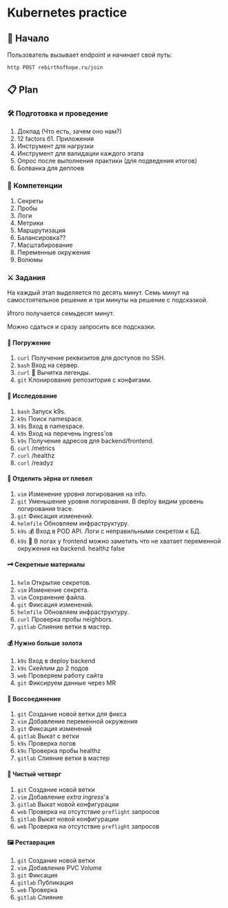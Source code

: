 # Kubernetes practice

## 🚀 Начало

Пользователь вызывает endpoint и начинает свой путь:

```bash
http POST rebirthofhope.ru/join
```

## 📋 Plan

### 🛠️ Подготовка и проведение

1. Доклад (Что есть, зачем оно нам?)
1. 12 factors
б1. Приложения
1. Инструмент для нагрузки
1. Инструмент для валидации каждого этапа
1. Опрос после выполнения практики (для подведения итогов)
1. Болванка для деплоев

### 🧠 Компетенции

1. Секреты
1. Пробы
1. Логи
1. Метрики
1. Маршрутизация
1. Балансировка??
1. Масштабирование
1. Переменные окружения
1. Волюмы

### ⚔️ Задания

На каждый этап выделяется по десять минут.
Семь минут на самостоятельное решение и три минуты на решение с подсказкой.

Итого получается семьдесят минут.

Можно сдаться и сразу запросить все подсказки.

#### 🤿 Погружение

1. `curl` Получение реквизитов для доступов по SSH.
1. `bash` Вход на сервер.
1. `curl` 🎯 Вычитка легенды.
1. `git` Клонирование репозитория с конфигами.

#### 🥸 Исследование

1. `bash` Запуск k9s.
1. `k9s` Поиск namespace.
1. `k9s` Вход в namespace.
1. `k9s` Вход на перечень ingress'ов
1. `k9s` Получение адресов для backend/frontend.
1. `curl` /metrics
1. `curl` /healthz
1. `curl` /readyz

#### 🌾 Отделить зёрна от плевел

1. `vim` Изменение уровня логирования на info.
1. `git` Уменьшение уровня логирования. В deploy видим уровень логирования trace.
1. `git` Фиксация изменений.
1. `helmfile` Обновляем инфраструктуру.
1. `k9s` 💰 Вход в POD API. Логи с неправильными секретом к БД.
1. `k9s` 🔗 В логах у frontend можно заметить что не хватает переменной окружения на backend. healthz false

#### 🗝️ Секретные материалы

1. `helm` Открытие секретов.
1. `vim` Изменение секрета.
1. `vim` Сохранение файла.
1. `git` Фиксация изменений.
1. `helmfile` Обновляем инфраструктуру.
1. `curl` Проверка пробы neighbors.
1. `gitlab` Слияние ветки в мастер.

#### 💰 Нужно больше золота

1. `k9s` Вход в deploy backend
1. `k9s` Скейлим до 2 подов
1. `web` Проверяем работу сайта
1. `git` Фиксируем данные через MR

#### 🔗 Воссоединение

1. `git` Создание новой ветки для фикса
1. `vim` Добавление переменной окружения
1. `git` Фиксация изменений
1. `gitlab` Выкат с ветки
1. `k9s` Проверка логов
1. `k9s` Проверка пробы healthz
1. `gitlab` Слияние ветки в мастер

#### 🧹 Чистый четверг

1. `git` Создание новой ветки
1. `vim` Добавление _extra ingress_'а
1. `gitlab` Выкат новой конфигурации
1. `web` Проверка на отсутствие `preflight` запросов
1. `gitlab` Выкат новой конфигурации
1. `web` Проверка на отсутствие `preflight` запросов

#### 🖼️ Реставрация

1. `git` Создание новой ветки
1. `vim` Добавление PVC Volume
1. `git` Фиксация
1. `gitlab` Публикация
1. `web` Проверка
1. `gitlab` Слияние

